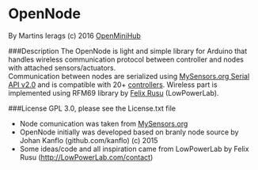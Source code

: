 OpenNode
========
By Martins Ierags (c) 2016 [OpenMiniHub](http//www.openminihub.com)
<br/>

###Description
The OpenNode is light and simple library for Arduino that handles wireless communication protocol between controller and nodes with attached sensors/actuators.<br/>
Communication between nodes are serialized using [MySensors.org Serial API v2.0](https://www.mysensors.org/download/serial_api_20) and is compatible with 20+ [controllers](https://www.mysensors.org/controller). Wireless part is implemented using RFM69 library by <a href="https://github.com/LowPowerLab">Felix Rusu</a> (LowPowerLab).

###License
GPL 3.0, please see the License.txt file

* Node comunication was taken from [MySensors.org](https://github.com/mysensors/MySensors)
* OpenNode initially was developed based on branly node source by Johan Kanflo (github.com/kanflo) (c) 2015
* Some ideas/code and all inspiration came from LowPowerLab by Felix Rusu (http://LowPowerLab.com/contact)
